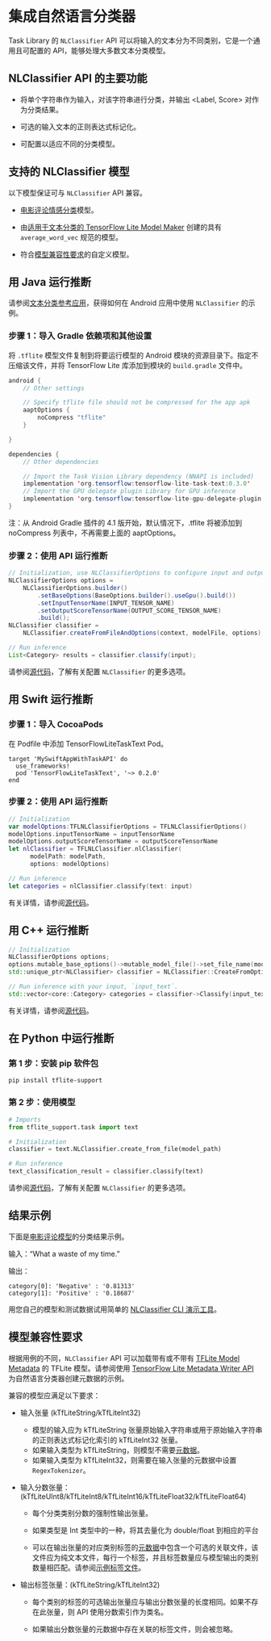 # 集成自然语言分类器

Task Library 的 `NLClassifier` API 可以将输入的文本分为不同类别，它是一个通用且可配置的 API，能够处理大多数文本分类模型。

## NLClassifier API 的主要功能

- 将单个字符串作为输入，对该字符串进行分类，并输出 &lt;Label, Score&gt; 对作为分类结果。

- 可选的输入文本的正则表达式标记化。

- 可配置以适应不同的分类模型。

## 支持的 NLClassifier 模型

以下模型保证可与 `NLClassifier` API 兼容。

- <a href="../../examples/text_classification/overview">电影评论情感分类</a>模型。

- 由[适用于文本分类的 TensorFlow Lite Model Maker](https://www.tensorflow.org/lite/models/modify/model_maker/text_classification) 创建的具有 `average_word_vec` 规范的模型。

- 符合[模型兼容性要求](#model-compatibility-requirements)的自定义模型。

## 用 Java 运行推断

请参阅[文本分类参考应用](https://github.com/tensorflow/examples/blob/master/lite/examples/text_classification/android/lib_task_api/src/main/java/org/tensorflow/lite/examples/textclassification/client/TextClassificationClient.java)，获得如何在 Android 应用中使用 `NLClassifier` 的示例。

### 步骤 1：导入 Gradle 依赖项和其他设置

将 `.tflite` 模型文件复制到将要运行模型的 Android 模块的资源目录下。指定不压缩该文件，并将 TensorFlow Lite 库添加到模块的 `build.gradle` 文件中。

```java
android {
    // Other settings

    // Specify tflite file should not be compressed for the app apk
    aaptOptions {
        noCompress "tflite"
    }

}

dependencies {
    // Other dependencies

    // Import the Task Vision Library dependency (NNAPI is included)
    implementation 'org.tensorflow:tensorflow-lite-task-text:0.3.0'
    // Import the GPU delegate plugin Library for GPU inference
    implementation 'org.tensorflow:tensorflow-lite-gpu-delegate-plugin:0.3.0'
}
```

注：从 Android Gradle 插件的 4.1 版开始，默认情况下，.tflite 将被添加到 noCompress 列表中，不再需要上面的 aaptOptions。

### 步骤 2：使用 API 运行推断

```java
// Initialization, use NLClassifierOptions to configure input and output tensors
NLClassifierOptions options =
    NLClassifierOptions.builder()
        .setBaseOptions(BaseOptions.builder().useGpu().build())
        .setInputTensorName(INPUT_TENSOR_NAME)
        .setOutputScoreTensorName(OUTPUT_SCORE_TENSOR_NAME)
        .build();
NLClassifier classifier =
    NLClassifier.createFromFileAndOptions(context, modelFile, options);

// Run inference
List<Category> results = classifier.classify(input);
```

请参阅[源代码](https://github.com/tensorflow/tflite-support/blob/master/tensorflow_lite_support/java/src/java/org/tensorflow/lite/task/text/nlclassifier/NLClassifier.java)，了解有关配置 `NLClassifier` 的更多选项。

## 用 Swift 运行推断

### 步骤 1：导入 CocoaPods

在 Podfile 中添加 TensorFlowLiteTaskText Pod。

```
target 'MySwiftAppWithTaskAPI' do
  use_frameworks!
  pod 'TensorFlowLiteTaskText', '~> 0.2.0'
end
```

### 步骤 2：使用 API 运行推断

```swift
// Initialization
var modelOptions:TFLNLClassifierOptions = TFLNLClassifierOptions()
modelOptions.inputTensorName = inputTensorName
modelOptions.outputScoreTensorName = outputScoreTensorName
let nlClassifier = TFLNLClassifier.nlClassifier(
      modelPath: modelPath,
      options: modelOptions)

// Run inference
let categories = nlClassifier.classify(text: input)
```

有关详情，请参阅[源代码](https://github.com/tensorflow/tflite-support/blob/master/tensorflow_lite_support/ios/task/text/nlclassifier/Sources/TFLNLClassifier.h)。

## 用 C++ 运行推断

```c++
// Initialization
NLClassifierOptions options;
options.mutable_base_options()->mutable_model_file()->set_file_name(model_path);
std::unique_ptr<NLClassifier> classifier = NLClassifier::CreateFromOptions(options).value();

// Run inference with your input, `input_text`.
std::vector<core::Category> categories = classifier->Classify(input_text);
```

有关详情，请参阅[源代码](https://github.com/tensorflow/tflite-support/blob/master/tensorflow_lite_support/cc/task/text/nlclassifier/nl_classifier.h)。

## 在 Python 中运行推断

### 第 1 步：安装 pip 软件包

```
pip install tflite-support
```

### 第 2 步：使用模型

```python
# Imports
from tflite_support.task import text

# Initialization
classifier = text.NLClassifier.create_from_file(model_path)

# Run inference
text_classification_result = classifier.classify(text)
```

请参阅[源代码](https://github.com/tensorflow/tflite-support/blob/master/tensorflow_lite_support/python/task/text/nl_classifier.py)，了解有关配置 `NLClassifier` 的更多选项。

## 结果示例

下面是[电影评论模型](https://www.tensorflow.org/lite/examples/text_classification/overview)的分类结果示例。

输入：“What a waste of my time.”

输出：

```
category[0]: 'Negative' : '0.81313'
category[1]: 'Positive' : '0.18687'
```

用您自己的模型和测试数据试用简单的 [NLClassifier CLI 演示工具](https://github.com/tensorflow/tflite-support/blob/master/tensorflow_lite_support/examples/task/text/desktop/README.md#nlclassifier)。

## 模型兼容性要求

根据用例的不同，`NLClassifier` API 可以加载带有或不带有 [TFLite Model Metadata](../../models/convert/metadata) 的 TFLite 模型。请参阅使用 [TensorFlow Lite Metadata Writer API](../../models/convert/metadata_writer_tutorial.ipynb#nl_classifiers) 为自然语言分类器创建元数据的示例。

兼容的模型应满足以下要求：

- 输入张量 (kTfLiteString/kTfLiteInt32)

    - 模型的输入应为 kTfLiteString 张量原始输入字符串或用于原始输入字符串的正则表达式标记化索引的 kTfLiteInt32 张量。
    - 如果输入类型为 kTfLiteString，则模型不需要[元数据](../../models/convert/metadata)。
    - 如果输入类型为 kTfLiteInt32，则需要在输入张量的<a>元数据</a>中设置 <code>RegexTokenizer</code>。

- 输入分数张量：(kTfLiteUInt8/kTfLiteInt8/kTfLiteInt16/kTfLiteFloat32/kTfLiteFloat64)

    - 每个分类类别分数的强制性输出张量。

    - 如果类型是 Int 类型中的一种，将其去量化为 double/float 到相应的平台

    - 可以在输出张量的对应类别标签的[元数据](../../models/convert/metadata)中包含一个可选的关联文件，该文件应为纯文本文件，每行一个标签，并且标签数量应与模型输出的类别数量相匹配。请参阅[示例标签文件](https://github.com/tensorflow/tflite-support/blob/master/tensorflow_lite_support/metadata/python/tests/testdata/nl_classifier/labels.txt)。

- 输出标签张量：(kTfLiteString/kTfLiteInt32)

    - 每个类别的标签的可选输出张量应与输出分数张量的长度相同。如果不存在此张量，则 API 使用分数索引作为类名。

    - 如果输出分数张量的元数据中存在关联的标签文件，则会被忽略。
